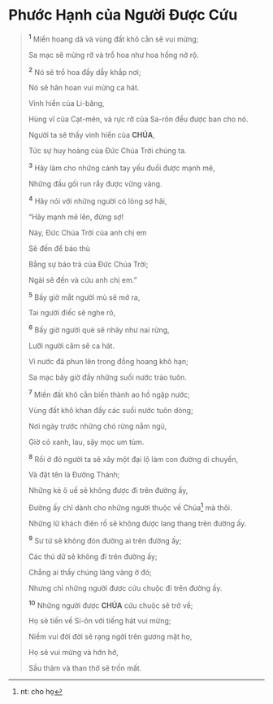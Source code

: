 # Phước Hạnh của Người Được Cứu

> <sup><b>1</b></sup> Miền hoang dã và vùng đất khô cằn sẽ vui mừng;
>
> Sa mạc sẽ mừng rỡ và trổ hoa như hoa hồng nở rộ.
>
> <sup><b>2</b></sup> Nó sẽ trổ hoa đầy dẫy khắp nơi;
>
> Nó sẽ hân hoan vui mừng ca hát.
>
> Vinh hiển của Li-băng,
>
> Hùng vĩ của Cạt-mên, và rực rỡ của Sa-rôn đều được ban cho nó.
>
> Người ta sẽ thấy vinh hiển của **CHÚA**,
>
> Tức sự huy hoàng của Đức Chúa Trời chúng ta.
>
> <sup><b>3</b></sup> Hãy làm cho những cánh tay yếu đuối được mạnh mẽ,
>
> Những đầu gối run rẩy được vững vàng.
>
> <sup><b>4</b></sup> Hãy nói với những người có lòng sợ hãi,
>
> “Hãy mạnh mẽ lên, đừng sợ!
>
> Này, Đức Chúa Trời của anh chị em
>
> Sẽ đến để báo thù
>
> Bằng sự báo trả của Đức Chúa Trời;
>
> Ngài sẽ đến và cứu anh chị em.”
>
> <sup><b>5</b></sup> Bấy giờ mắt người mù sẽ mở ra,
>
> Tai người điếc sẽ nghe rõ,
>
> <sup><b>6</b></sup> Bấy giờ người què sẽ nhảy như nai rừng,
>
> Lưỡi người câm sẽ ca hát.
>
> Vì nước đã phun lên trong đồng hoang khô hạn;
>
> Sa mạc bây giờ đầy những suối nước trào tuôn.
>
> <sup><b>7</b></sup> Miền đất khô cằn biến thành ao hồ ngập nước;
>
> Vùng đất khô khan đầy các suối nước tuôn dòng;
>
> Nơi ngày trước những chó rừng nằm ngủ,
>
> Giờ cỏ xanh, lau, sậy mọc um tùm.
>
> <sup><b>8</b></sup> Rồi ở đó người ta sẽ xây một đại lộ làm con đường di chuyển,
>
> Và đặt tên là Đường Thánh;
>
> Những kẻ ô uế sẽ không được đi trên đường ấy,
>
> Đường ấy chỉ dành cho những người thuộc về Chúa[^1-69e40640-b3de-45b7-83b7-518247633ea9] mà thôi.
>
> Những lữ khách điên rồ sẽ không được lang thang trên đường ấy.
>
> <sup><b>9</b></sup> Sư tử sẽ không đón đường ai trên đường ấy;
>
> Các thú dữ sẽ không đi trên đường ấy;
>
> Chẳng ai thấy chúng lảng vảng ở đó;
>
> Nhưng chỉ những người được cứu chuộc đi trên đường ấy.
>
> <sup><b>10</b></sup> Những người được **CHÚA** cứu chuộc sẽ trở về;
>
> Họ sẽ tiến về Si-ôn với tiếng hát vui mừng;
>
> Niềm vui đời đời sẽ rạng ngời trên gương mặt họ,
>
> Họ sẽ vui mừng và hớn hở,
>
> Sầu thảm và than thở sẽ trốn mất.

[^1-69e40640-b3de-45b7-83b7-518247633ea9]: nt: cho họ